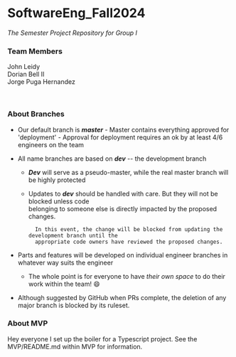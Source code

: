 # SoftwareEng_Fall2024

_The Semester Project Repository for Group I_

### Team Members <br/>

John Leidy  
Dorian Bell II  
Jorge Puga Hernandez

<br/>

### About Branches <br/>

-   Our default branch is **_master_** - Master contains everything approved for 'deployment' - Approval for deployment requires an ok by at least 4/6 engineers on the team
-   All name branches are based on **_dev_** -- the development branch

    -   **_Dev_** will serve as a pseudo-master, while the real master branch will be highly protected
    -   Updates to **_dev_** should be handled with care. But they will not be blocked unless code <br/>
        belonging to someone else is directly impacted by the proposed changes.

              In this event, the change will be blocked from updating the development branch until the
              appropriate code owners have reviewed the proposed changes.

-   Parts and features will be developed on individual engineer branches in whatever way suits the engineer
    -   The whole point is for everyone to have _their own space_ to do their work within the team! 😄
-   Although suggested by GitHub when PRs complete, the deletion of any major branch is blocked by its ruleset.

### About MVP

Hey everyone I set up the boiler for a Typescript project. See the MVP/README.md within MVP for information.
